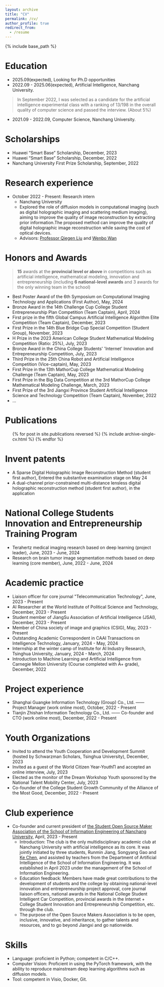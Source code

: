 ```yaml
---
layout: archive
title: "CV"
permalink: /cv/
author_profile: true
redirect_from:
  - /resume
---
```


{% include base_path %}

Education
======
* 2025.09(expected), Looking for Ph.D opportunities
* 2022.09 - 2025.06(expected), Artificial Intelligence, Nanchang University.
> In September 2022, I was selected as a candidate for the artificial intelligence experimental class with a ranking of 13/198 in the overall quality of computer science and passed the interview. (About 5%)
* 2021.09 - 2022.09, Computer Science, Nanchang University.

Scholarships
======
* Huawei “Smart Base” Scholarship, December, 2023
* Huawei “Smart Base” Scholarship, December, 2022
* Nanchang University First Prize Scholarship, September, 2022

Research experience
======
* October 2022 - Present: Research intern
  * Nanchang University
  * Explored the role of diffusion models in computational imaging (such as digital holographic imaging and scattering medium imaging), aiming to improve the quality of image reconstruction by extracting prior information.The proposed method can improve the quality of digital holographic image reconstruction while saving the cost of optical devices.
  * Advisors: [Professor Qiegen Liu](https://github.com/yqx7150/yqx7150.github.com) and [Wenbo Wan](https://teacher.ncu.edu.cn/publish/wanwenbo/)

Honors and Awards
======
> **15** awards at the **provincial level or above** in competitions such as artificial intelligence, mathematical modeling, innovation and entrepreneurship (including **6 national-level awards** and 3 awards for the only winning team in the school)

* Best Poster Award of the 6th Symposium on Computational Imaging Technology and Applications (First Author), May, 2024
* Bronze Award in the 14th Challenge Cup College Student Entrepreneurship Plan Competition (Team Captain), April, 2024
* First prize in the fifth Global Campus Artificial Intelligence Algorithm Elite Competition (Team Captain), December, 2023
* First Prize in the 14th Blue Bridge Cup Special Competition (Student Group), November, 2023
* H Prize in the 2023 American College Student Mathematical Modeling Competition (Ratio: 25%), July, 2023
* Bronze Award in the China College Students' 'Internet' Innovation and Entrepreneurship Competition, July, 2023
* Third Prize in the 25th China Robot and Artificial Intelligence Competition (Vice-captain), May, 2023
* First Prize in the 13th MathorCup College Mathematical Modeling Challenge (Team Captain), May, 2023
* First Prize in the Big Data Competition at the 3rd MathorCup College Mathematical Modeling Challenge, March, 2023
* First Prize of the 3rd Jiangxi Province Student Artificial Intelligence Science and Technology Competition (Team Captain), November, 2022
* ...

Publications
======
  <ul>{% for post in site.publications reversed %}
    {% include archive-single-cv.html %}
  {% endfor %}</ul>

Invent patents
======
* A Sparse Digital Holographic Image Reconstruction Method (student first author), Entered the substantive examination stage on May 24
* A dual-channel prior-constrained multi-distance lensless digital holographic reconstruction method (student first author), in the application

National College Students Innovation and Entrepreneurship Training Program
======
* Terahertz medical imaging research based on deep learning (project leader), June, 2023 - June, 2024
* Research on brain tumor image segmentation methods based on deep learning (core member), June, 2022 - June, 2024

Academic practice
======
* Liaison officer for core journal "Telecommunication Technology", June, 2023 - Present
* AI Researcher at the World Institute of Political Science and Technology, December, 2023 - Present
* Student member of JiangSu Association of Artificial Intelligence (JSAI), December, 2023 - Present
* Member of China society of image and graphics (CSIG), May, 2023 - Present
* Outstanding Academic Correspondent in CAAI Transactions on Intelligence Technology, January, 2024 - May, 2024
* Internship at the winter camp of Institute for AI Industry Research, Tsinghua University, January, 2024 - March, 2024
* Introduction to Machine Learning and Artificial Intelligence from Carnegie Mellon University (Course completed with A+ grade), December, 2022

Project experience
======
* Shanghai Guangke Information Technology (Group) Co., Ltd. —— Project Manager (work online most), October, 2022 - Present
* Tianjin Zhishan Information Technology Co., Ltd. —— Co-founder and CTO (work online most), December, 2022 - Present

Youth Organizations
======
* Invited to attend the Youth Cooperation and Development Summit (hosted by Schwarzman Scholars, Tsinghua University), December, 2023
* Invited as a guest of the World Citizen Year-YouthΠ and accepted an online interview, July, 2023
* Elected as the monitor of the Dream Workshop Youth sponsored by the National Talent Mobility Center, July, 2023
* Co-founder of the College Student Growth Community of the Alliance of the Most Good, December, 2022 - Present

Club experience
======
* Co-founder and current president of [the Student Open Source Maker Association of the School of Information Engineering of Nanchang University](https://github.com/Open-Source-Makers-Association), April, 2023 - Present
  * Introduction: The club is the only multidisciplinary academic club at Nanchang University with artificial intelligence as its core. It was jointly initiated by three students, Runmin Jiang, Songyang Gao and [Ke Chen](https://kechen666.github.io/), and assisted by teachers from the Department of Artificial Intelligence of the School of Information Engineering. It was established in April 2023 under the management of the School of Information Engineering.
  * Education feedback: Members have made great contributions to the development of students and the college by obtaining national-level innovation and entrepreneurship project approval, core journal liaison officers, national awards in the National College Student Intelligent Car Competition, provincial awards in the Internet + College Student Innovation and Entrepreneurship Competition, etc. through the club.
  * The purpose of the Open Source Makers Association is to be open, inclusive, innovative, and inheritance, to gather talents and resources, and to go beyond Jiangxi and go nationwide.

Skills
======
* Language: proficient in Python; competent in C/C++.
* Computer Vision: Proficient in using the PyTorch framework, with the ability to reproduce mainstream deep learning algorithms such as diffusion models.
* Tool: competent in Visio, Docker, Git.

<!--
Work experience
======
* Spring 2024: Academic Pages Collaborator
  * Github University
  * Duties includes: Updates and improvements to template
  * Supervisor: The Users

* Fall 2015: Research Assistant
  * Github University
  * Duties included: Merging pull requests
  * Supervisor: Professor Hub

* Summer 2015: Research Assistant
  * Github University
  * Duties included: Tagging issues
  * Supervisor: Professor Git
-->

<!--
Talks
======
  <ul>{% for post in site.talks reversed %}
    {% include archive-single-talk-cv.html  %}
  {% endfor %}</ul>
  
Teaching
======
  <ul>{% for post in site.teaching reversed %}
    {% include archive-single-cv.html %}
  {% endfor %}</ul>
  
Service and leadership
======
* Currently signed in to 43 different slack teams
-->
